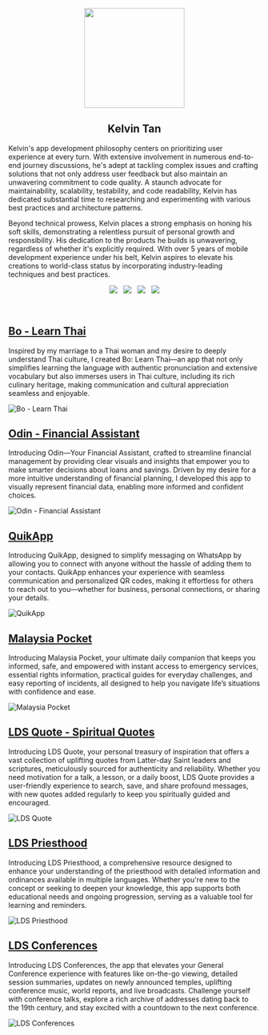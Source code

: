 <p align="center">
  <img src="https://github.com/zhiyao92/ios-apps/blob/main/profile-picture.png" width="200" height="200">
</p>
<h2 align="center">Kelvin Tan</h2>
<p align="left">Kelvin's app development philosophy centers on prioritizing user experience at every turn. With extensive involvement in numerous end-to-end journey discussions, he's adept at tackling complex issues and crafting solutions that not only address user feedback but also maintain an unwavering commitment to code quality. A staunch advocate for maintainability, scalability, testability, and code readability, Kelvin has dedicated substantial time to researching and experimenting with various best practices and architecture patterns.

Beyond technical prowess, Kelvin places a strong emphasis on honing his soft skills, demonstrating a relentless pursuit of personal growth and responsibility. His dedication to the products he builds is unwavering, regardless of whether it's explicitly required. With over 5 years of mobile development experience under his belt, Kelvin aspires to elevate his creations to world-class status by incorporating industry-leading techniques and best practices.</p>
<p align="center">
  <a href="https://www.linkedin.com/in/kelvin-tan-31119133/"><img src="https://img.shields.io/static/v1?label=LinkedIn&message=Kelvin Tan&color=blue&style=for-the-badge&logo=linkedin&logoColor=white"></a>&nbsp;&nbsp;
  <a href="https://x.com/KelvinTanZY/"><img src="https://img.shields.io/static/v1?label=(formerly Twitter)&message=Kelvin Tan&color=black&style=for-the-badge&logo=x&logoColor=white"></a>&nbsp;&nbsp;
  <a href="https://medium.com/@kelvintanzy"><img src="https://img.shields.io/static/v1?label=Medium&message=Kelvin Tan&color=white&style=for-the-badge&logo=medium&logoColor=white"></a>&nbsp;&nbsp;
  <a href="https://apps.apple.com/us/developer/zhi-yao-tan/id1161829106"><img src="https://img.shields.io/static/v1?label=AppStore&message=Zhi Yao%20Tan&color=red&style=for-the-badge&logo=apple&logoColor=white"></a>
</p><br>

## [Bo - Learn Thai](https://apps.apple.com/us/app/bo-learn-thai/id6480093061)

Inspired by my marriage to a Thai woman and my desire to deeply understand Thai culture, I created Bo: Learn Thai—an app that not only simplifies learning the language with authentic pronunciation and extensive vocabulary but also immerses users in Thai culture, including its rich culinary heritage, making communication and cultural appreciation seamless and enjoyable.

![Bo - Learn Thai](https://raw.githubusercontent.com/zhiyao92/ios-apps/main/Screenshots/Bo%20-%20Learn%20Thai.png)


## [Odin - Financial Assistant](https://apps.apple.com/us/app/odin-financial-assistant/id1538554089)

Introducing Odin—Your Financial Assistant, crafted to streamline financial management by providing clear visuals and insights that empower you to make smarter decisions about loans and savings. Driven by my desire for a more intuitive understanding of financial planning, I developed this app to visually represent financial data, enabling more informed and confident choices.

![Odin - Financial Assistant](https://github.com/zhiyao92/ios-apps/blob/main/Screenshots/Odin%20-%20Financial%20Assistant.png)


## [QuikApp](https://apps.apple.com/us/app/quikapp/id1540915370)

Introducing QuikApp, designed to simplify messaging on WhatsApp by allowing you to connect with anyone without the hassle of adding them to your contacts. QuikApp enhances your experience with seamless communication and personalized QR codes, making it effortless for others to reach out to you—whether for business, personal connections, or sharing your details.

![QuikApp](https://github.com/zhiyao92/ios-apps/blob/main/Screenshots/QuikApp.png)


## [Malaysia Pocket](https://apps.apple.com/us/app/malaysia-pocket/id1504421248)

Introducing Malaysia Pocket, your ultimate daily companion that keeps you informed, safe, and empowered with instant access to emergency services, essential rights information, practical guides for everyday challenges, and easy reporting of incidents, all designed to help you navigate life’s situations with confidence and ease.

![Malaysia Pocket](https://github.com/zhiyao92/ios-apps/blob/main/Screenshots/Malaysia%20Pocket.png)


## [LDS Quote - Spiritual Quotes](https://apps.apple.com/us/app/lds-quote-spiritual-quotes/id1506121689)

Introducing LDS Quote, your personal treasury of inspiration that offers a vast collection of uplifting quotes from Latter-day Saint leaders and scriptures, meticulously sourced for authenticity and reliability. Whether you need motivation for a talk, a lesson, or a daily boost, LDS Quote provides a user-friendly experience to search, save, and share profound messages, with new quotes added regularly to keep you spiritually guided and encouraged.

![LDS Quote](https://github.com/zhiyao92/ios-apps/blob/main/Screenshots/LDS%20Quotes.png)



## [LDS Priesthood](https://apps.apple.com/us/app/lds-priesthood/id1502509285)

Introducing LDS Priesthood, a comprehensive resource designed to enhance your understanding of the priesthood with detailed information and ordinances available in multiple languages. Whether you're new to the concept or seeking to deepen your knowledge, this app supports both educational needs and ongoing progression, serving as a valuable tool for learning and reminders.

![LDS Priesthood](https://github.com/zhiyao92/ios-apps/blob/main/Screenshots/LDS%20Priesthood.png)


## [LDS Conferences](https://apps.apple.com/us/app/lds-conferences/id1483787977)

Introducing LDS Conferences, the app that elevates your General Conference experience with features like on-the-go viewing, detailed session summaries, updates on newly announced temples, uplifting conference music, world reports, and live broadcasts. Challenge yourself with conference talks, explore a rich archive of addresses dating back to the 19th century, and stay excited with a countdown to the next conference.

![LDS Conferences](https://github.com/zhiyao92/ios-apps/blob/main/Screenshots/LDS%20Conferences.png)
